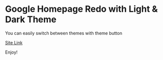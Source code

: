 # Google Homepage Redo with Light & Dark Theme

You can easily switch between themes with theme button <br/>

[Site Link](https://kubradas8.github.io/google-homepage/) <br/>

Enjoy!
